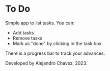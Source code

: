 # To Do

Simple app to list tasks. You can:

- Add tasks
- Remove tasks
- Mark as "done" by clicking in the task box.

There is a progress bar to track your advances.

Developed by Alejandro Chavez, 2023.
